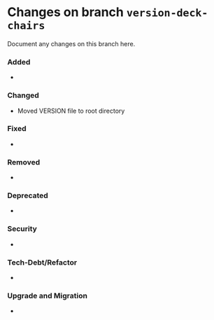 # Changes on branch `version-deck-chairs`
Document any changes on this branch here.
### Added
- 

### Changed
- Moved VERSION file to root directory

### Fixed
- 

### Removed
- 

### Deprecated
- 

### Security
- 

### Tech-Debt/Refactor
- 

### Upgrade and Migration
- 
